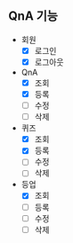 ## QnA 기능 
- 회원
  - [x] 로그인
  - [x] 로그아웃
- QnA
  - [x] 조회
  - [x] 등록
  - [ ] 수정
  - [ ] 삭제
- 퀴즈
  - [x] 조회
  - [x] 등록
  - [ ] 수정
  - [ ] 삭제
- 등업
  - [x] 조회
  - [ ] 등록
  - [ ] 수정
  - [ ] 삭제